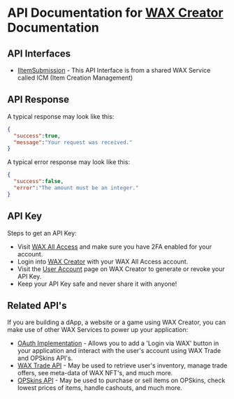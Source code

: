 # API Documentation for [WAX Creator](https://creator.wax.io) Documentation

## API Interfaces
* [IItemSubmission](https://github.com/worldwide-asset-exchange/item-creation-management/blob/master/IItemSubmission.md) - This API Interface is from a shared WAX Service called ICM (Item Creation Management)

## API Response
A typical response may look like this:
```json
{
  "success":true,
  "message":"Your request was received."
}
```

A typical error response may look like this:
```json
{
  "success":false,
  "error":"The amount must be an integer."
}
```

## API Key
Steps to get an API Key:
 - Visit [WAX All Access](https://all-access.wax.io/account/security) and make sure you have 2FA enabled for your account.
 - Login into [WAX Creator](https://creator.wax.io) with your WAX All Access account.
 - Visit the [User Account](https://creator.wax.io/user) page on WAX Creator to generate or revoke your API Key.
 - Keep your API Key safe and never share it with anyone!

## Related API's
If you are building a dApp, a website or a game using WAX Creator, you can make use of other WAX Services to power up your application:
 - [OAuth Implementation](https://docs.opskins.com/public/en.html#oauth) - Allows you to add a 'Login via WAX' button in your application and interact with the user's account using WAX Trade and OPSkins API's.
 - [WAX Trade API](https://github.com/OPSkins/trade-opskins-api) - May be used to retrieve user's inventory, manage trade offers, see meta-data of WAX NFT's, and much more.
 - [OPSkins API](https://docs.opskins.com/public/en.html#opskins-api-v2) - May be used to purchase or sell items on OPSkins, check lowest prices of items, handle cashouts, and much more.
